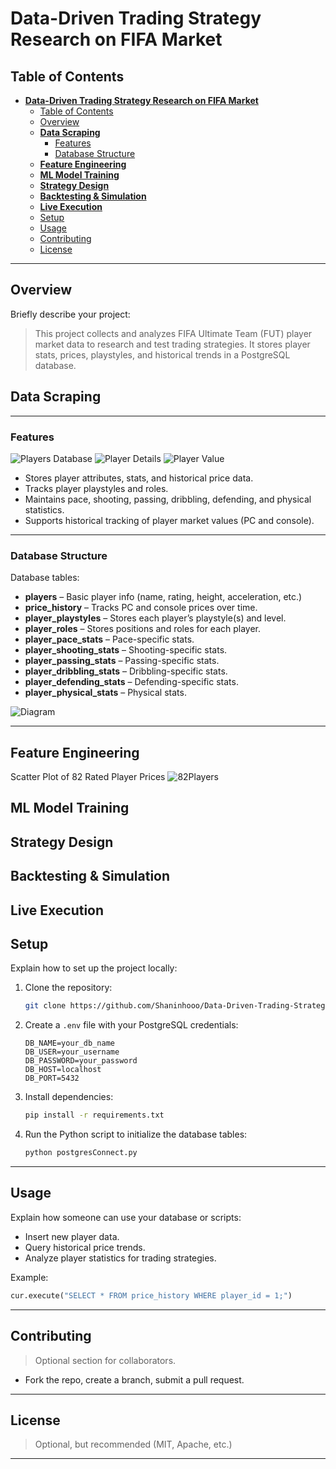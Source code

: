 
# **Data-Driven Trading Strategy Research on FIFA Market**

## Table of Contents

- [**Data-Driven Trading Strategy Research on FIFA Market**](#data-driven-trading-strategy-research-on-fifa-market)
  - [Table of Contents](#table-of-contents)
  - [Overview](#overview)
  - [**Data Scraping**](#data-scraping)
    - [Features](#features)
    - [Database Structure](#database-structure)
  - [**Feature Engineering**](#feature-engineering)
  - [**ML Model Training**](#ml-model-training)
  - [**Strategy Design**](#strategy-design)
  - [**Backtesting \& Simulation**](#backtesting--simulation)
  - [**Live Execution**](#live-execution)
  - [Setup](#setup)
  - [Usage](#usage)
  - [Contributing](#contributing)
  - [License](#license)

---

## Overview

Briefly describe your project:

> This project collects and analyzes FIFA Ultimate Team (FUT) player market data to research and test trading strategies. It stores player stats, prices, playstyles, and historical trends in a PostgreSQL database.

## **Data Scraping**

---

### Features
![Players Database](png/FUTBINplayers.png)
![Player Details](png/playerdetails.png)
![Player Value](png/playervalue.png)
* Stores player attributes, stats, and historical price data.
* Tracks player playstyles and roles.
* Maintains pace, shooting, passing, dribbling, defending, and physical statistics.
* Supports historical tracking of player market values (PC and console).

---

### Database Structure

Database tables:

* **players** – Basic player info (name, rating, height, acceleration, etc.)
* **price\_history** – Tracks PC and console prices over time.
* **player\_playstyles** – Stores each player’s playstyle(s) and level.
* **player\_roles** – Stores positions and roles for each player.
* **player\_pace\_stats** – Pace-specific stats.
* **player\_shooting\_stats** – Shooting-specific stats.
* **player\_passing\_stats** – Passing-specific stats.
* **player\_dribbling\_stats** – Dribbling-specific stats.
* **player\_defending\_stats** – Defending-specific stats.
* **player\_physical\_stats** – Physical stats.

![Diagram](png/Untitled(9).png)

---

## **Feature Engineering**

Scatter Plot of 82 Rated Player Prices
![82Players](png/82_prices.png)

## **ML Model Training**
## **Strategy Design**
## **Backtesting & Simulation**
## **Live Execution**


## Setup

Explain how to set up the project locally:

1. Clone the repository:

   ```bash
   git clone https://github.com/Shaninhooo/Data-Driven-Trading-Strategy-Research-on-FIFA-Market.git
   ```
2. Create a `.env` file with your PostgreSQL credentials:

   ```env
   DB_NAME=your_db_name
   DB_USER=your_username
   DB_PASSWORD=your_password
   DB_HOST=localhost
   DB_PORT=5432
   ```
3. Install dependencies:

   ```bash
   pip install -r requirements.txt
   ```
4. Run the Python script to initialize the database tables:

   ```bash
   python postgresConnect.py
   ```

---

## Usage

Explain how someone can use your database or scripts:

* Insert new player data.
* Query historical price trends.
* Analyze player statistics for trading strategies.

Example:

```python
cur.execute("SELECT * FROM price_history WHERE player_id = 1;")
```

---

## Contributing

> Optional section for collaborators.

* Fork the repo, create a branch, submit a pull request.

---

## License

> Optional, but recommended (MIT, Apache, etc.)

---

